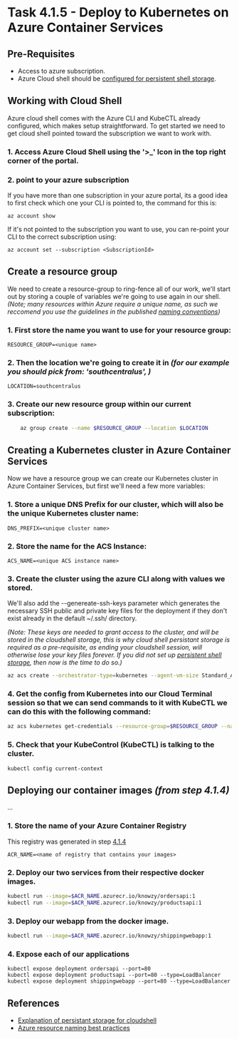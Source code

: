 # Task 4.1.5 - Deploy to Kubernetes on Azure Container Services
## Pre-Requisites

* Access to azure subscription.
* Azure Cloud shell should be [configured for persistent shell storage](https://github.com/jluk/ACC-Documentation/blob/master/persisting-shell-storage.md).

## Working with Cloud Shell
Azure cloud shell comes with the Azure CLI and KubeCTL already configured, which makes setup straightforward. To get started we need to get cloud shell pointed toward the subscription we want to work with.

### 1. Access Azure Cloud Shell using the '>_' Icon in the top right corner of the portal.
### 2. point to your azure subscription
        
If you have more than one subscription in your azure portal, its a good idea to first check which one your CLI is pointed to, the command for this is:

    az account show

If it's not pointed to the subscription you want to use, you can re-point your CLI to the correct subscription using:

    az account set --subscription <SubscriptionId>

## Create a resource group 

We need to create a resource-group to ring-fence all of our work, we'll start out by storing a couple of variables we're going to use again in our shell. _(Note; many resources within Azure require a unique name, as such we reccomend you use the guidelines in the published [naming conventions](https://docs.microsoft.com/en-us/azure/architecture/best-practices/naming-conventions))_

### 1. First store the name you want to use for your resource group:

    RESOURCE_GROUP=<unique name>


### 2. Then the location we're going to create it in _(for our example you should pick from: 'southcentralus', )_

    LOCATION=southcentralus

### 3. Create our new resource group within our current subscription:
```bash 
    az group create --name $RESOURCE_GROUP --location $LOCATION
```
## Creating a Kubernetes cluster in Azure Container Services

Now we have a resource group we can create our Kubernetes cluster in Azure Container Services, but first we'll need a few more variables:

### 1. Store a unique DNS Prefix for our cluster, which will also be the unique Kubernetes cluster name:
    
    DNS_PREFIX=<unique cluster name>

### 2. Store the name for the ACS Instance:

    ACS_NAME=<unique ACS instance name>

### 3. Create the cluster using the azure CLI along with values we stored. 
We'll also add the --genereate-ssh-keys parameter which generates the necessary SSH public and private key files for the deployment if they don't exist already in the default ~/.ssh/ directory. 

_(Note: These keys are needed to grant access to the cluster, and will be stored in the cloudshell storage, this is why cloud shell persistant storage is required as a pre-requisite, as ending your cloudshell session, will otherwise lose your key files forever. If you did not set up [persistent shell storage](https://github.com/jluk/ACC-Documentation/blob/master/persisting-shell-storage.md), then now is the time to do so.)_
```bash 
az acs create --orchestrator-type=kubernetes --agent-vm-size Standard_A1 --resource-group $RESOURCE_GROUP --name=$ACS_NAME --dns-prefix=$DNS_PREFIX --generate-ssh-keys
```
### 4. Get the config from Kubernetes into our Cloud Terminal session so that we can send commands to it with KubeCTL we can do this with the following command:
```bash 
az acs kubernetes get-credentials --resource-group=$RESOURCE_GROUP --name=$ACS_NAME
```

### 5. Check that your KubeControl (KubeCTL) is talking to the cluster.

    kubectl config current-context

## Deploying our container images _(from step 4.1.4)_
...

### 1. Store the name of your Azure Container Registry
This registry was generated in step [4.1.4](./4.1.4)

    ACR_NAME=<name of registry that contains your images>

### 2. Deploy our two services from their respective docker images.

```bash
kubectl run --image=$ACR_NAME.azurecr.io/knowzy/ordersapi:1 
kubectl run --image=$ACR_NAME.azurecr.io/knowzy/productsapi:1 
```

### 3. Deploy our webapp from the docker image.

```bash
kubectl run --image=$ACR_NAME.azurecr.io/knowzy/shippingwebapp:1  
```

### 4. Expose each of our applications

    kubectl expose deployment ordersapi --port=80
    kubectl expose deployment productsapi --port=80 --type=LoadBalancer
    kubectl expose deployment shippingwebapp --port=80 --type=LoadBalancer

## References
* [Explanation of persistant storage for cloudshell](https://github.com/jluk/ACC-Documentation/blob/master/persisting-shell-storage.md)
* [Azure resource naming best practices](https://docs.microsoft.com/en-us/azure/architecture/best-practices/naming-conventions)